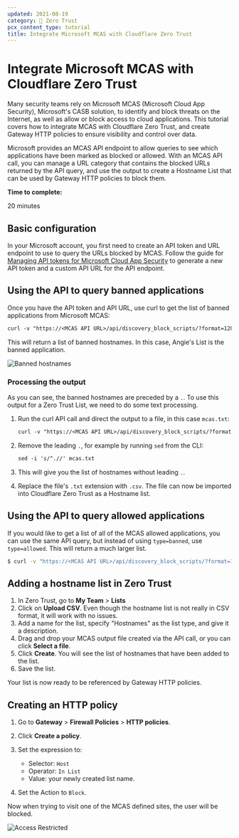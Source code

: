```yaml
---
updated: 2021-08-19
category: 🔐 Zero Trust
pcx_content_type: tutorial
title: Integrate Microsoft MCAS with Cloudflare Zero Trust
---
```


# Integrate Microsoft MCAS with Cloudflare Zero Trust

Many security teams rely on Microsoft MCAS (Microsoft Cloud App Security), Microsoft's CASB solution, to identify and block threats on the Internet, as well as allow or block access to cloud applications. This tutorial covers how to integrate MCAS with Cloudflare Zero Trust, and create Gateway HTTP policies to ensure visibility and control over data.

Microsoft provides an MCAS API endpoint to allow queries to see which applications have been marked as blocked or allowed. With an MCAS API call, you can manage a URL category that contains the blocked URLs returned by the API query, and use the output to create a Hostname List that can be used by Gateway HTTP policies to block them.

**Time to complete:**

20 minutes

## Basic configuration

In your Microsoft account, you first need to create an API token and URL endpoint to use to query the URLs blocked by MCAS.
Follow the guide for [Managing API tokens for Microsoft Cloud App Security](https://docs.microsoft.com/en-us/cloud-app-security/api-authentication) to generate a new API token and a custom API URL for the API endpoint.

## Using the API to query banned applications

Once you have the API token and API URL, use curl to get the list of banned applications from Microsoft MCAS:

```txt
curl -v "https://<MCAS API URL>/api/discovery_block_scripts/?format=120&type=banned" -H "Authorization: Token <API token>"
```

This will return a list of banned hostnames. In this case, Angie's List is the banned application.

![Banned hostnames](/images/cloudflare-one/microsoft-mcas/mcas-domains.png)

### Processing the output

As you can see, the banned hostnames are preceded by a `.`. To use this output for a Zero Trust List, we need to do some text processing.

1.  Run the curl API call and direct the output to a file, in this case `mcas.txt`:

    ```txt
    curl -v "https://<MCAS API URL>/api/discovery_block_scripts/?format=120&type=banned" -H "Authorization: Token <API token>" > mcas.txt
    ```

1.  Remove the leading `.`, for example by running `sed` from the CLI:

    ```txt
    sed -i 's/^.//' mcas.txt
    ```

1.  This will give you the list of hostnames without leading `.`.

1.  Replace the file's `.txt` extension with `.csv`. The file can now be imported into Cloudflare Zero Trust as a Hostname list.

## Using the API to query allowed applications

If you would like to get a list of all of the MCAS allowed applications, you can use the same API query, but instead of using `type=banned`, use `type=allowed`. This will return a much larger list.

```sh
$ curl -v "https://<MCAS API URL>/api/discovery_block_scripts/?format=120&type=allowed" -H "Authorization: Token <API token>"
```

## Adding a hostname list in Zero Trust

1.  In Zero Trust, go to **My Team** > **Lists**
1.  Click on **Upload CSV**. Even though the hostname list is not really in CSV format, it will work with no issues.
1.  Add a name for the list, specify "Hostnames" as the list type, and give it a description.
1.  Drag and drop your MCAS output file created via the API call, or you can click **Select a file**.
1.  Click **Create**. You will see the list of hostnames that have been added to the list.
1.  Save the list.

Your list is now ready to be referenced by Gateway HTTP policies.

## Creating an HTTP policy

1.  Go to **Gateway** > **Firewall Policies** > **HTTP policies**.

1.  Click **Create a policy**.

1.  Set the expression to:

    - Selector: `Host`
    - Operator: `In List`
    - Value: your newly created list name.

1.  Set the Action to `Block`.

Now when trying to visit one of the MCAS defined sites, the user will be blocked.

![Access Restricted](/images/cloudflare-one/microsoft-mcas/mcas-block-page.png)
